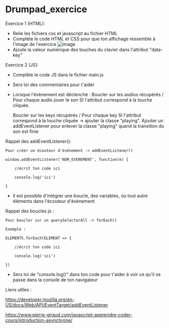# Drumpad_exercice

Exercice 1 (HTML):
- Relie les fichiers css et javascript au fichier HTML
- Complète le code HTML et CSS pour que ton affichage ressemble à l'image de l'exercice 
![image](https://user-images.githubusercontent.com/77976552/191222352-652e649d-9111-463f-b32b-c7e11343325f.png)
- Ajoute la valeur numérique des touches du clavier dans l'attribut "data-key"

Exercice 2 (JS):
- Complète le code JS dans le fichier main.js
- Sers toi des commentaires pour t'aider
- Lorsque l'évènement est déclenché : 
    Boucler sur les audios récupérés / Pour chaque audio jouer le son SI l'attribut correspond à la touche cliquée.
    
    Boucler sur les keys récupérés / Pour chaque key SI l'attribut correspond à 
    la touche cliquée -> ajouter la classe "playing". Ajouter un addEventListener pour enlever la classe "playing" quand la transition du son est finie
    
    
Rappel des addEventListener(): 

    Pour créer un écouteur d'évènement -> addEventListener()
    
    window.addEventListener('NOM_EVENEMENT', function(e) {
    
        //écrit ton code ici
        
        console.log('ici')
    
    }

- Il est possible d'intégrer une boucle, des variables, ou tout autre éléments dans l'écouteur d'évènement

Rappel des boucles js :

    Pour boucler sur un querySelectorAll -> forEach()
    
    Exemple :
    
    ELEMENTS.forEach(ELEMENT => {
    
        //écrit ton code ici
        
        console.log('ici')
        
    })

- Sers toi de "console.log()" dans ton code pour t'aider à voir ce qu'il se passe dans la console de ton navigateur


Liens utiles : 

https://developer.mozilla.org/en-US/docs/Web/API/EventTarget/addEventListener

https://www.pierre-giraud.com/javascript-apprendre-coder-cours/introduction-asynchrone/
